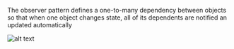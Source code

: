 The observer pattern defines a one-to-many dependency between objects so that when one object changes state, all of its dependents are notified an updated automatically

![alt text](https://raw.githubusercontent.com/username/projectname/branch/path/to/img.png)

